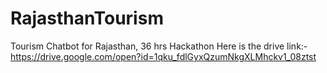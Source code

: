 # RajasthanTourism
Tourism Chatbot for Rajasthan, 36 hrs Hackathon
Here is the drive link:-
https://drive.google.com/open?id=1qku_fdlGyxQzumNkgXLMhckv1_08ztst
